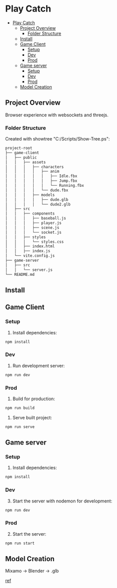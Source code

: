 # Play Catch

- [Play Catch](#play-catch)
  - [Project Overview](#project-overview)
    - [Folder Structure](#folder-structure)
  - [Install](#install)
  - [Game Client](#game-client)
    - [Setup](#setup)
    - [Dev](#dev)
    - [Prod](#prod)
  - [Game server](#game-server)
    - [Setup](#setup-1)
    - [Dev](#dev-1)
    - [Prod](#prod-1)
  - [Model Creation](#model-creation)


## Project Overview

Browser experience with websockets and threejs.

### Folder Structure

Created with showtree "C:/Scripts/Show-Tree.ps":

```sh
project-root
├── game-client
│   ├── public
│   │   ├── assets
│   │   │   ├── characters
│   │   │   │   ├── anim
│   │   │   │   │   ├── Idle.fbx
│   │   │   │   │   ├── Jump.fbx
│   │   │   │   │   └── Running.fbx
│   │   │   │   └── dude.fbx
│   │   │   ├── models
│   │   │   │   ├── dude.glb
│   │   │   │   └── dude2.glb
│   ├── src
│   │   ├── components
│   │   │   ├── baseball.js
│   │   │   ├── player.js
│   │   │   ├── scene.js
│   │   │   └── socket.js
│   │   ├── styles
│   │   │   └── styles.css
│   │   ├── index.html
│   │   ├── index.js
│   └── vite.config.js
├── game-server
│   ├── src
│   │   └── server.js
└── README.md

```

## Install

## Game Client

### Setup

1. Install dependencies:

```sh
npm install
```

### Dev

1. Run development server:

```sh
npm run dev
```

### Prod

1. Build for production:

```sh
npm run build
```

1. Serve built project:

```sh
npm run serve
```

## Game server

### Setup

1. Install dependencies:

```sh
npm install
```

### Dev

3. Start the server with nodemon for development:

```sh
npm run dev
```

### Prod

2. Start the server:

```sh
npm run start
```

## Model Creation

Mixamo -> Blender -> .glb

[ref](https://www.donmccurdy.com/2017/11/06/creating-animated-gltf-characters-with-mixamo-and-blender/)



